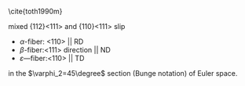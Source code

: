 \cite{toth1990m}

mixed {112}<111> and {110}<111> slip
- $\alpha$-fiber: <110> || RD
- $\beta$-fiber:<111> direction || ND
- $\varepsilon$—fiber:<110> || TD

in the $\varphi_2=45\degree$ section (Bunge notation) of Euler space.

